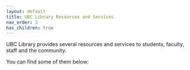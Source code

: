 ```yaml
---
layout: default
title: UBC Library Resources and Services
nav_order: 3
has_children: true
---
```


UBC Library provides several resources and services to students, faculty, staff and the community.

You can find some of them below:
